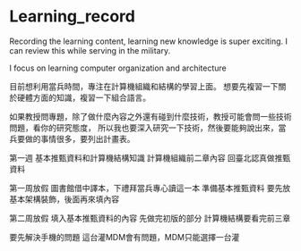 # Learning_record
Recording the learning content, learning new knowledge is super exciting. 
I can review this while serving in the military.


I focus on learning computer organization and architecture 

目前想利用當兵時間，專注在計算機組織和結構的學習上面。 想要先複習一下關於硬體方面的知識，複習一下組合語言。

 如果教授問專題，除了做什麼內容之外還有碰到什麼技術，教授可能會問一些技術問題，看你的研究態度，
 所以我也要深入研究一下技術，然後要能夠說出來，當兵要做的事情很多，要列出計畫表。

第一週 基本推甄資料和計算機結構知識
計算機組織前二章內容 回臺北認真做推甄資料 

第一周放假 圖書館借中譯本，下禮拜當兵專心讀這一本  準備基本推甄資料  要先放基本架構裝飾，後面再來填內容 

第二周放假 填入基本推甄資料的內容 先做完初版的部分  計算機結構要看完前三章

要先解決手機的問題 這台灌MDM會有問題，MDM只能選擇一台灌


